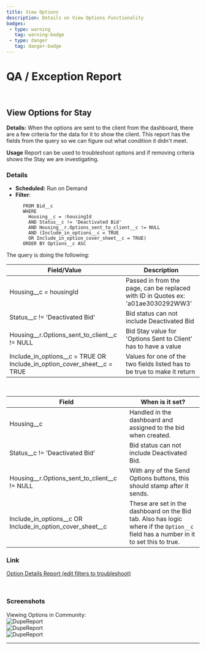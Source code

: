 ```yaml
---
title: View Options
description: Details on View Options Functionality
badges:
 - type: warning
   tag: warning-badge
 - type: danger
   tag: danger-badge
---
```

# QA / Exception Report

<br/>

## View Options for Stay 

**Details:** When the options are sent to the client from the dashboard, there are a few criteria for the data for it to show the client.  This report has the fields from the query so we can figure out what condition it didn't meet.
<br/>

**Usage** Report can be used to troubleshoot options and if removing criteria shows the Stay we are investigating.

### Details
 * **Scheduled:**  Run on Demand
  * **Filter**: 
```
      FROM Bid__c
      WHERE
        Housing__c = :housingId
        AND Status__c != 'Deactivated Bid'
        AND Housing__r.Options_sent_to_client__c != NULL
        AND (Include_in_options__c = TRUE
        OR Include_in_option_cover_sheet__c = TRUE)
      ORDER BY Options__c ASC
```
The query is doing the following:

| Field/Value | Description |
| --- | --- |
| Housing__c = housingId | Passed in from the page, can be replaced with ID in Quotes ex: 'a01ae3030292WW3'|
| Status__c != 'Deactivated Bid' | Bid status can not include Deactivated Bid
| Housing__r.Options_sent_to_client__c != NULL | Bid Stay value for 'Options Sent to Client' has to have a value
|Include_in_options__c = TRUE OR Include_in_option_cover_sheet__c = TRUE | Values for one of the two fields listed has to be true to make it return

<br/>

| Field | When is it set? |
| --- | --- |
| Housing__c | Handled in the dashboard and assigned to the bid when created. |
| Status__c != 'Deactivated Bid' | Bid status can not include Deactivated Bid. |
| Housing__r.Options_sent_to_client__c != NULL | With any of the Send Options buttons, this should stamp after it sends. |
| Include_in_options__c OR Include_in_option_cover_sheet__c | These are set in the dashboard on the Bid tab.  Also has logic where if the `Option__c` field has a number in it to set this to true. |


### Link
[Option Details Report (edit filters to troubleshoot)](https://roadrebel.lightning.force.com/lightning/r/Report/00O3w000005zK6TEAU/edit)

<br/>

### Screenshots 
  Viewing Options in Community:
  <br/>
  ![DupeReport](https://claytonboss7.github.io/voyajerwiki/assets/img/options.gif)
  <br/>
  ![DupeReport](https://claytonboss7.github.io/voyajerwiki/assets/img/view-options-report.gif)
  <br/>
  ![DupeReport](https://claytonboss7.github.io/voyajerwiki/assets/img/options.jpg)
<hr>